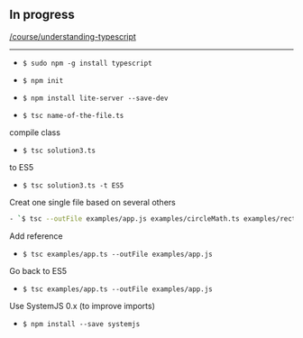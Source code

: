 In progress
-----------
[/course/understanding-typescript](https://www.udemy.com/course/understanding-typescript)
- - - - - -

- `$ sudo npm -g install typescript`

- `$ npm init`

- `$ npm install lite-server --save-dev`

- `$ tsc name-of-the-file.ts`

compile class
- `$ tsc solution3.ts`

to ES5
- `$ tsc solution3.ts -t ES5`

Creat one single file based on several others
```bash
- `$ tsc --outFile examples/app.js examples/circleMath.ts examples/rectangleMath.ts examples/app.ts`
```

Add reference
- `$ tsc examples/app.ts --outFile examples/app.js`

Go back to ES5 
- `$ tsc examples/app.ts --outFile examples/app.js`

Use SystemJS 0.x (to improve imports)
- `$ npm install --save systemjs`
